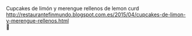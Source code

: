 Cupcakes de limón y merengue rellenos de lemon curd	http://restaurantefinmundo.blogspot.com.es/2015/04/cupcakes-de-limon-y-merengue-rellenos.html	
਍